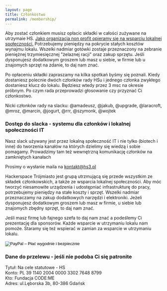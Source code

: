 ```yaml
---
layout: page
title: Członkostwo
permalink: /membership/
---
```

<p>Aby zostać członkiem musisz opłacic składki w całości zużywane na utrzymaie HS. <a href="https://patronite.pl/hs3">Jako organizacja non profit opieramy się na wsparciu lokalnej społeczności.</a> Potrzebujemy pieniędzy na pokrycie stałych kosztów wynajmu lokalu. Wszelki nadmiar gotówki zostaje przeznaczony na zebranie pieniężnej trzymiesięcznej "żelaznej racji" oraz zakup sprzętu. Jeśli dysponujesz dodatkowym groszem lub masz u siebie, w firmie lub u znajomych sprzęt na zdanie, to daj nam znać.</p>

<p>Po opłaceniu składki zapraszamy na kilka spotkań byśmy się poznali. Kiedy dostaniesz polecnie dwóch członków rady HSu i jednego członka zwykłego dostaniesz klucz do lokalu. Będziesz wtedy przez 3 msc na okresie próbnym. Po czym rada przeprowadzi głosowanie czy przyznać Ci członkostwo.</p>

<p>Nicki członków rady na slacku: @amadeusz, @jakub, @upgrade, @laracroft, @mroz, @marcin, @jogurt, @rrr, @szymonk, @wojtek</p>

<h3>Dostęp do slacka - systemu dla członków i lokalnej społeczności IT</h3>
<p>Nasz slack używany jest przez lokalną społeczność IT i nie tylko (biotech i inne) do tworzenia kanałów na których dzielimy się wiedzą i sobie pomagamy. Prowadzimy tam też wewnętrzną komunikację członków na zamkniętych kanałach</p>
<p>Prosimy o wysłanie maila na <a href="mailto:kontakt@hs3.pl?Subject=Strona%20HS3%20kontakt"><span class="grey">kontakt</span>@<span class="grey">hs3.pl</span></a></p>

<p>Hackerspace Trójmiasto jest grupą utrzmującą się przede wszystkim ze składek członkowskich, a także ze wsparcia lokalnej społeczności. Aby móc tworzyć niesamowite urządzenia i udostępniać infrastrukturę do pracy, potrzebujemy pieniędzy na stałe koszty i sprzęt. Wszelki nadmiar przeznaczamy na zakup dodatkowych narzędzi i elektroniki. Jeżeli dysponujesz dodatkowym groszem lub masz w firmie, u siebie lub znajomych zbędny sprzęt, to daj nam znać.</p>

<p>Jeśli masz firmę lub fajnego szefa to daj nam znać a podeślemy Ci prezentację dla sponsorów. Każde wsparcie w utrzymaniu lokalu nam pomoże. Staramy się też wspierać w zamian za wsparcie w utrzymaniu lokalu.</p>



<form action="https://www.paypal.com/cgi-bin/webscr" method="post" target="_top">
<input type="hidden" name="cmd" value="_s-xclick">
<input type="hidden" name="hosted_button_id" value="Q8PRNTKS4R432">
<input type="image" src="https://www.paypalobjects.com/pl_PL/PL/i/btn/btn_donateCC_LG.gif" border="0" name="submit" alt="PayPal – Płać wygodnie i bezpiecznie">
<img alt="" border="0" src="https://www.paypalobjects.com/pl_PL/i/scr/pixel.gif" width="1" height="1">
</form>

<h3 id="bank">Dane do przelewu - jeśli nie podoba Ci się patronite</h3>

<p>
Tytuł: Na cele statutowe - HS <br>
Konto: PL 39 1140 2004 0000 3302 7648 8799 <br>
Kto: Fundacja CODE:ME <br>
Adres: ul.Lęborska 3b, 80-386 Gdańsk <br>
<br>
</p>
